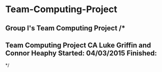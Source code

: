 # Team-Computing-Project
Group I's Team Computing Project
/* 
--------------------------------
Team Computing Project CA
Luke Griffin and Connor Heaphy
Started: 04/03/2015
Finished:
--------------------------------
*/
